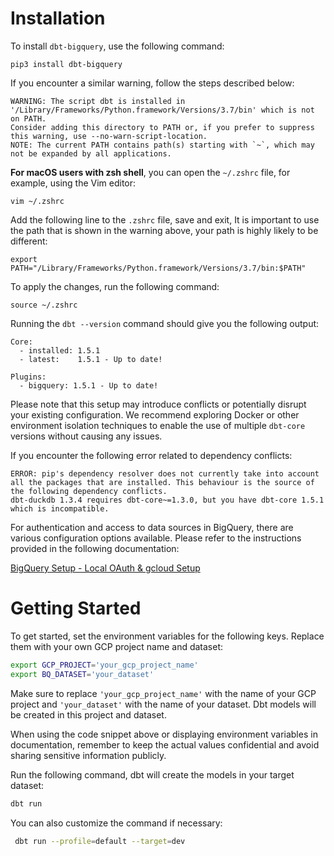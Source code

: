 # Installation

To install `dbt-bigquery`, use the following command:

```
pip3 install dbt-bigquery
```

If you encounter a similar warning, follow the steps described below:

```
WARNING: The script dbt is installed in '/Library/Frameworks/Python.framework/Versions/3.7/bin' which is not on PATH.
Consider adding this directory to PATH or, if you prefer to suppress this warning, use --no-warn-script-location.
NOTE: The current PATH contains path(s) starting with `~`, which may not be expanded by all applications.
```

**For macOS users with zsh shell**, you can open the `~/.zshrc` file, for example, using the Vim editor:

```
vim ~/.zshrc
```

Add the following line to the `.zshrc` file, save and exit, It is important to use the path that is shown in the warning above, your path is highly likely to be different:

```
export PATH="/Library/Frameworks/Python.framework/Versions/3.7/bin:$PATH"
```

To apply the changes, run the following command:

```
source ~/.zshrc
```

Running the `dbt --version` command should give you the following output:

```
Core:
  - installed: 1.5.1
  - latest:    1.5.1 - Up to date!

Plugins:
  - bigquery: 1.5.1 - Up to date!
```

Please note that this setup may introduce conflicts or potentially disrupt your existing configuration. We recommend exploring Docker or other environment isolation techniques to enable the use of multiple `dbt-core` versions without causing any issues.

If you encounter the following error related to dependency conflicts:

```
ERROR: pip's dependency resolver does not currently take into account all the packages that are installed. This behaviour is the source of the following dependency conflicts.
dbt-duckdb 1.3.4 requires dbt-core~=1.3.0, but you have dbt-core 1.5.1 which is incompatible.
```

For authentication and access to data sources in BigQuery, there are various configuration options available. Please refer to the instructions provided in the following documentation:

[BigQuery Setup - Local OAuth & gcloud Setup](https://docs.getdbt.com/docs/core/connect-data-platform/bigquery-setup#local-oauth-gcloud-setup)


# Getting Started

To get started, set the environment variables for the following keys. Replace them with your own GCP project name and dataset:

```bash
export GCP_PROJECT='your_gcp_project_name'
export BQ_DATASET='your_dataset'
```

Make sure to replace `'your_gcp_project_name'` with the name of your GCP project and `'your_dataset'` with the name of your dataset. Dbt models will be created in this project and dataset.

When using the code snippet above or displaying environment variables in documentation, remember to keep the actual values confidential and avoid sharing sensitive information publicly.

Run the following command, dbt will create the models in your target dataset:
```bash
dbt run
```

You can also customize the command if necessary:
```bash
 dbt run --profile=default --target=dev 
```